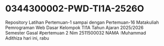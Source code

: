 # 0344300002-PWD-TI1A-2526O
Repository Latihan Pertemuan-1 sampai dengan Pertemuan-16 Matakuliah Pemrograman Web Dasar Kelompok TI1A Tahun Ajaran 2025/2026 Semester Gasal
#pertemuan 2
Nim 2511500032
NAMA :Muhammad Adithiza
hari ini, rabu 